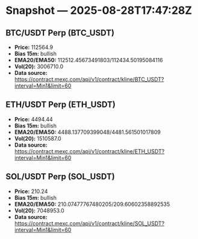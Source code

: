 # Snapshot — 2025-08-28T17:47:28Z

## BTC/USDT Perp (BTC_USDT)
- **Price:** 112564.9
- **Bias 15m:** bullish
- **EMA20/EMA50:** 112512.45673491803/112434.50195084116
- **Vol(20):** 3006710.0
- **Data source:** https://contract.mexc.com/api/v1/contract/kline/BTC_USDT?interval=Min1&limit=60

## ETH/USDT Perp (ETH_USDT)
- **Price:** 4494.44
- **Bias 15m:** bullish
- **EMA20/EMA50:** 4488.137709399048/4481.561501017809
- **Vol(20):** 1510587.0
- **Data source:** https://contract.mexc.com/api/v1/contract/kline/ETH_USDT?interval=Min1&limit=60

## SOL/USDT Perp (SOL_USDT)
- **Price:** 210.24
- **Bias 15m:** bullish
- **EMA20/EMA50:** 210.07477767480205/209.60602358892535
- **Vol(20):** 7048953.0
- **Data source:** https://contract.mexc.com/api/v1/contract/kline/SOL_USDT?interval=Min1&limit=60
